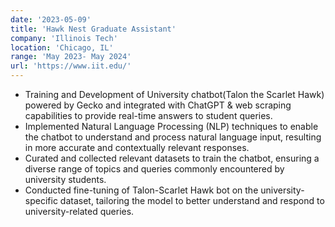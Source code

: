 ```yaml
---
date: '2023-05-09'
title: 'Hawk Nest Graduate Assistant'
company: 'Illinois Tech'
location: 'Chicago, IL'
range: 'May 2023- May 2024'
url: 'https://www.iit.edu/'
---
```


- Training and Development of University chatbot(Talon the Scarlet Hawk) powered by Gecko and integrated with ChatGPT & web scraping capabilities to provide real-time answers to student queries.
- Implemented Natural Language Processing (NLP) techniques to enable the chatbot to understand and process natural language input, resulting in more accurate and contextually relevant responses.
- Curated and collected relevant datasets to train the chatbot, ensuring a diverse range of topics and queries commonly encountered by university students.
- Conducted fine-tuning of Talon-Scarlet Hawk bot on the university-specific dataset, tailoring the model to better understand and respond to university-related queries.
